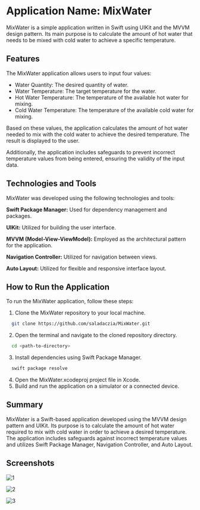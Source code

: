 
# Application Name: MixWater

MixWater is a simple application written in Swift using UIKit and the MVVM design pattern. Its main purpose is to calculate the amount of hot water that needs to be mixed with cold water to achieve a specific temperature.


## Features
The MixWater application allows users to input four values:

- Water Quantity: The desired quantity of water.
- Water Temperature: The target temperature for the water.
- Hot Water Temperature: The temperature of the available hot water for mixing.
- Cold Water Temperature: The temperature of the available cold water for mixing.

Based on these values, the application calculates the amount of hot water needed to mix with the cold water to achieve the desired temperature. The result is displayed to the user.

Additionally, the application includes safeguards to prevent incorrect temperature values from being entered, ensuring the validity of the input data.
## Technologies and Tools

MixWater was developed using the following technologies and tools:

**Swift Package Manager:** Used for dependency management and packages.

**UIKit:** Utilized for building the user interface.

**MVVM (Model-View-ViewModel):** Employed as the architectural pattern for the application.

**Navigation Controller:** Utilized for navigation between views.

**Auto Layout:** Utilized for flexible and responsive interface layout.
## How to Run the Application

To run the MixWater application, follow these steps:


1. Clone the MixWater repository to your local machine.

```bash
  git clone https://github.com/saladaczia/MixWater.git
```

2. Open the terminal and navigate to the cloned repository directory.

```bash
  cd <path-to-directory>

```

3. Install dependencies using Swift Package Manager.

```bash
  swift package resolve

```

4. Open the MixWater.xcodeproj project file in Xcode.
5. Build and run the application on a simulator or a connected device.



## Summary

MixWater is a Swift-based application developed using the MVVM design pattern and UIKit. Its purpose is to calculate the amount of hot water required to mix with cold water in order to achieve a desired temperature. The application includes safeguards against incorrect temperature values and utilizes Swift Package Manager, Navigation Controller, and Auto Layout.


## Screenshots

![1](https://github.com/saladaczia/MixWater/assets/75745541/07e00d89-e814-4aa6-8473-fbc20bc1a08c)

![2](https://github.com/saladaczia/MixWater/assets/75745541/9def6ac1-795e-4845-b02a-1ca21c8754a2)

![3](https://github.com/saladaczia/MixWater/assets/75745541/ace5458b-e040-47f8-85a9-5df700fd16a7)

